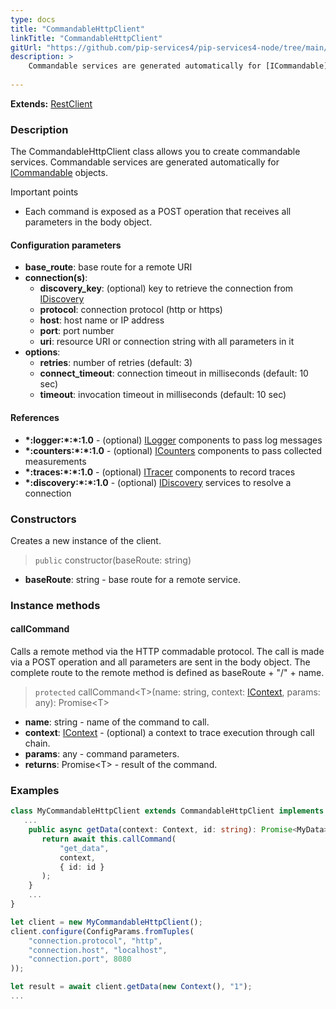 ```yaml
---
type: docs
title: "CommandableHttpClient"
linkTitle: "CommandableHttpClient"
gitUrl: "https://github.com/pip-services4/pip-services4-node/tree/main/pip-services4-http-node"
description: >
    Commandable services are generated automatically for [ICommandable](../../commands/icommandable)
   
---
```


**Extends:** [RestClient](../../clients/rest_client)

### Description

The CommandableHttpClient class allows you to create commandable services. Commandable services are generated automatically for [ICommandable](../../commands/icommandable) objects.

Important points

- Each command is exposed as a POST operation that receives all parameters in the body object.

#### Configuration parameters

- **base_route**: base route for a remote URI
- **connection(s)**:           
    - **discovery_key**: (optional) key to retrieve the connection from [IDiscovery](../../../components/connect/idiscovery)
    - **protocol**: connection protocol (http or https)
    - **host**: host name or IP address
    - **port**: port number
    - **uri**: resource URI or connection string with all parameters in it
- **options**:
    - **retries**: number of retries (default: 3)
    - **connect_timeout**: connection timeout in milliseconds (default: 10 sec)
    - **timeout**: invocation timeout in milliseconds (default: 10 sec)


#### References

- **\*:logger:\*:\*:1.0** - (optional) [ILogger](../../../obesrvability/log/ilogger) components to pass log messages
- **\*:counters:\*:\*:1.0** - (optional) [ICounters](../../../obesrvability/count/icounters) components to pass collected measurements
- **\*:traces:\*:\*:1.0** - (optional) [ITracer](../../../obesrvability/trace/itracer) components to record traces
- **\*:discovery:\*:\*:1.0** - (optional) [IDiscovery](../../../components/connect/idiscovery) services to resolve a connection




### Constructors
Creates a new instance of the client.

> `public` constructor(baseRoute: string) 

- **baseRoute**: string - base route for a remote service.


### Instance methods

#### callCommand
Calls a remote method via the HTTP commadable protocol. The call is made via a POST operation and all parameters are sent in the body object. The complete route to the remote method is defined as baseRoute + "/" + name.

> `protected` callCommand\<T\>(name: string, context: [IContext](../../../components/context/icontext), params: any): Promise\<T\>

- **name**: string - name of the command to call.
- **context**: [IContext](../../../components/context/icontext) - (optional) a context to trace execution through call chain.
- **params**: any - command parameters.
- **returns**: Promise\<T\> - result of the command.


### Examples

```typescript
class MyCommandableHttpClient extends CommandableHttpClient implements IMyClient {
   ...
    public async getData(context: Context, id: string): Promise<MyData> {
       return await this.callCommand(
           "get_data",
           context,
           { id: id }
       );        
    }
    ...
}

let client = new MyCommandableHttpClient();
client.configure(ConfigParams.fromTuples(
    "connection.protocol", "http",
    "connection.host", "localhost",
    "connection.port", 8080
));

let result = await client.getData(new Context(), "1");
...
```
